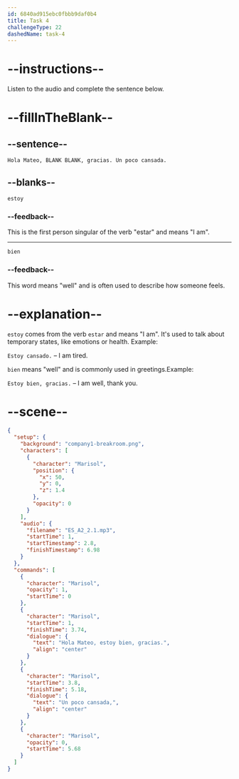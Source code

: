 ```yaml
---
id: 6840ad915ebc0fbbb9daf0b4
title: Task 4
challengeType: 22
dashedName: task-4
---
```


<!-- (Audio) Marisol: Hola Mateo, estoy bien, gracias. Un poco cansada. -->

# --instructions--

Listen to the audio and complete the sentence below.

# --fillInTheBlank--

## --sentence--

`Hola Mateo, BLANK BLANK, gracias. Un poco cansada.`

## --blanks--

`estoy`

### --feedback--

This is the first person singular of the verb "estar" and means "I am".

---

`bien`

### --feedback--

This word means "well" and is often used to describe how someone feels.

# --explanation--

`estoy` comes from the verb `estar` and means "I am". It's used to talk about temporary states, like emotions or health. Example:

`Estoy cansado.` – I am tired.

`bien` means "well" and is commonly used in greetings.Example:

`Estoy bien, gracias.` – I am well, thank you.

# --scene--

```json
{
  "setup": {
    "background": "company1-breakroom.png",
    "characters": [
      {
        "character": "Marisol",
        "position": {
          "x": 50,
          "y": 0,
          "z": 1.4
        },
        "opacity": 0
      }
    ],
    "audio": {
      "filename": "ES_A2_2.1.mp3",
      "startTime": 1,
      "startTimestamp": 2.8,
      "finishTimestamp": 6.98
    }
  },
  "commands": [
    {
      "character": "Marisol",
      "opacity": 1,
      "startTime": 0
    },
    {
      "character": "Marisol",
      "startTime": 1,
      "finishTime": 3.74,
      "dialogue": {
        "text": "Hola Mateo, estoy bien, gracias.",
        "align": "center"
      }
    },
    {
      "character": "Marisol",
      "startTime": 3.8,
      "finishTime": 5.18,
      "dialogue": {
        "text": "Un poco cansada,",
        "align": "center"
      }
    },
    {
      "character": "Marisol",
      "opacity": 0,
      "startTime": 5.68
    }
  ]
}
```
